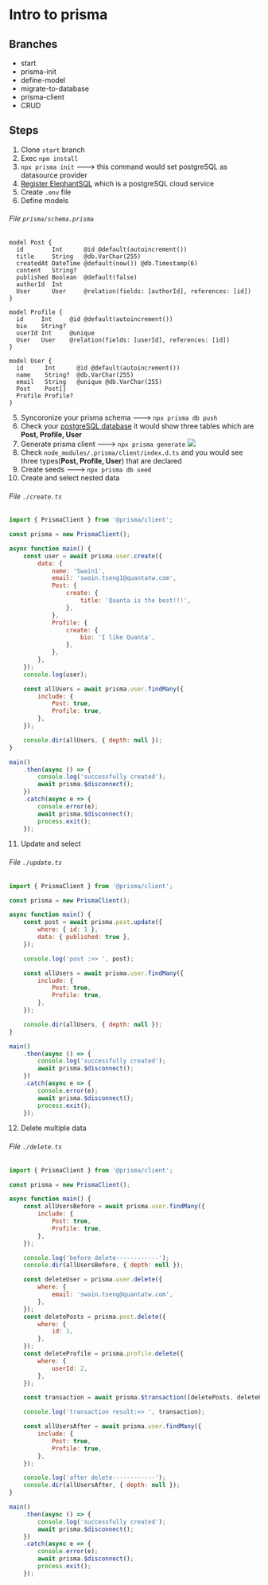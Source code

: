 # Intro to prisma

## Branches

-   start
-   prisma-init
-   define-model
-   migrate-to-database
-   prisma-client
-   CRUD

## Steps

1. Clone `start` branch
2. Exec `npm install`
3. `npx prisma init` ---> this command would set postgreSQL as datasource provider
4. [Register ElephantSQL](https://customer.elephantsql.com/login) which is a postgreSQL cloud service
5. Create `.env` file
6. Define models

###### File `prisma/schema.prisma`

```
model Post {
  id        Int      @id @default(autoincrement())
  title     String   @db.VarChar(255)
  createdAt DateTime @default(now()) @db.Timestamp(6)
  content   String?
  published Boolean  @default(false)
  authorId  Int
  User      User     @relation(fields: [authorId], references: [id])
}

model Profile {
  id     Int     @id @default(autoincrement())
  bio    String?
  userId Int     @unique
  User   User    @relation(fields: [userId], references: [id])
}

model User {
  id      Int      @id @default(autoincrement())
  name    String?  @db.VarChar(255)
  email   String   @unique @db.VarChar(255)
  Post    Post[]
  Profile Profile?
}
```

5. Syncoronize your prisma schema ---> `npx prisma db push`
6. Check your [postgreSQL database](https://customer.elephantsql.com/login) it would show three tables which are **Post, Profile, User**
7. Generate prisma client ---> `npx prisma generate`
   ![](https://i.imgur.com/mtBMguK.png)
8. Check `node_modules/.prisma/client/index.d.ts` and you would see three types(**Post, Profile, User**) that are declared
9. Create seeds ---> `npx prisma db seed`
10. Create and select nested data

###### File `./create.ts`

```javascript
import { PrismaClient } from '@prisma/client';

const prisma = new PrismaClient();

async function main() {
    const user = await prisma.user.create({
        data: {
            name: 'Swain1',
            email: 'swain.tseng1@quantatw.com',
            Post: {
                create: {
                    title: 'Quanta is the best!!!',
                },
            },
            Profile: {
                create: {
                    bio: 'I like Quanta',
                },
            },
        },
    });
    console.log(user);

    const allUsers = await prisma.user.findMany({
        include: {
            Post: true,
            Profile: true,
        },
    });

    console.dir(allUsers, { depth: null });
}

main()
    .then(async () => {
        console.log('successfully created');
        await prisma.$disconnect();
    })
    .catch(async e => {
        console.error(e);
        await prisma.$disconnect();
        process.exit();
    });
```

11. Update and select

###### File `./update.ts`

```javascript
import { PrismaClient } from '@prisma/client';

const prisma = new PrismaClient();

async function main() {
    const post = await prisma.post.update({
        where: { id: 1 },
        data: { published: true },
    });

    console.log('post :>> ', post);

    const allUsers = await prisma.user.findMany({
        include: {
            Post: true,
            Profile: true,
        },
    });

    console.dir(allUsers, { depth: null });
}

main()
    .then(async () => {
        console.log('successfully created');
        await prisma.$disconnect();
    })
    .catch(async e => {
        console.error(e);
        await prisma.$disconnect();
        process.exit();
    });
```

12. Delete multiple data

###### File `./delete.ts`

```javascript
import { PrismaClient } from '@prisma/client';

const prisma = new PrismaClient();

async function main() {
    const allUsersBefore = await prisma.user.findMany({
        include: {
            Post: true,
            Profile: true,
        },
    });

    console.log('before delete------------');
    console.dir(allUsersBefore, { depth: null });

    const deleteUser = prisma.user.delete({
        where: {
            email: 'swain.tseng@quantatw.com',
        },
    });
    const deletePosts = prisma.post.delete({
        where: {
            id: 1,
        },
    });
    const deleteProfile = prisma.profile.delete({
        where: {
            userId: 2,
        },
    });

    const transaction = await prisma.$transaction([deletePosts, deleteProfile, deleteUser]);

    console.log('transaction result:>> ', transaction);

    const allUsersAfter = await prisma.user.findMany({
        include: {
            Post: true,
            Profile: true,
        },
    });

    console.log('after delete------------');
    console.dir(allUsersAfter, { depth: null });
}

main()
    .then(async () => {
        console.log('successfully created');
        await prisma.$disconnect();
    })
    .catch(async e => {
        console.error(e);
        await prisma.$disconnect();
        process.exit();
    });
```
